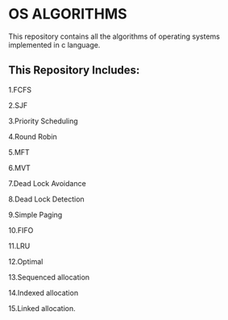 # OS ALGORITHMS
This repository contains all the algorithms of operating systems implemented in c language.

## This Repository Includes:

1.FCFS

2.SJF

3.Priority Scheduling

4.Round Robin

5.MFT

6.MVT

7.Dead Lock Avoidance

8.Dead Lock Detection

9.Simple Paging

10.FIFO

11.LRU

12.Optimal

13.Sequenced allocation

14.Indexed allocation

15.Linked allocation.
